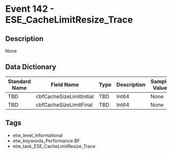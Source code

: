 # Event 142 - ESE_CacheLimitResize_Trace

## Description
None

## Data Dictionary
|Standard Name|Field Name|Type|Description|Sample Value|
|---|---|---|---|---|
|TBD|cbfCacheSizeLimitInitial|TBD|Int64|None|None|
|TBD|cbfCacheSizeLimitFinal|TBD|Int64|None|None|

## Tags
* etw_level_Informational
* etw_keywords_Performance BF
* etw_task_ESE_CacheLimitResize_Trace